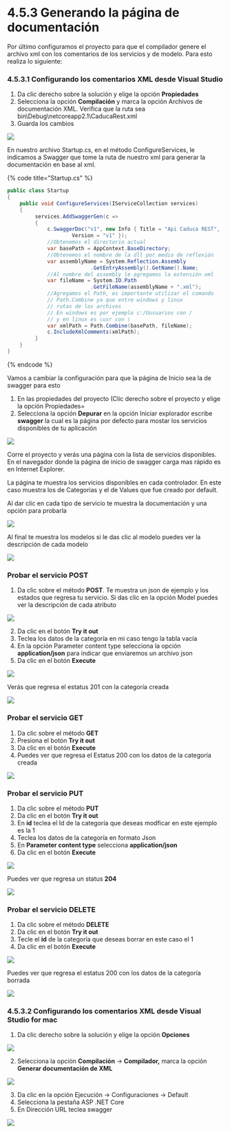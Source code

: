 # 4.5.3 Generando la página de documentación

Por último configuramos el proyecto para que el compilador genere el archivo xml con los comentarios de los servicios y de modelo. Para esto realiza lo siguiente:

### 4.5.3.1 Configurando los comentarios XML desde Visual Studio 

1. Da clic derecho sobre la solución y elige la opción **Propiedades**
2. Selecciona la opción **Compilación** y marca la opción Archivos de documentación XML. Verifica que la ruta sea bin\Debug\netcoreapp2.1\CaducaRest.xml
3. Guarda los cambios

![](../../.gitbook/assets/image%20%28371%29.png)

En nuestro archivo Startup.cs, en el método ConfigureServices, le indicamos a Swagger que tome la ruta de nuestro xml para generar la documentación en base al xml. 

{% code title="Startup.cs" %}
```csharp
public class Startup
{
    public void ConfigureServices(IServiceCollection services)
    {
         services.AddSwaggerGen(c =>
         {
             c.SwaggerDoc("v1", new Info { Title = "Api Caduca REST", 
                     Version = "v1" });
             //Obtenemos el directorio actual
             var basePath = AppContext.BaseDirectory;
             //Obtenemos el nombre de la dll por medio de reflexión
             var assemblyName = System.Reflection.Assembly
                           .GetEntryAssembly().GetName().Name;
             //Al nombre del assembly le agregamos la extensión xml
             var fileName = System.IO.Path
                           .GetFileName(assemblyName + ".xml");
             //Agregamos el Path, es importante utilizar el comando
             // Path.Combine ya que entre windows y linux 
             // rutas de los archivos
             // En windows es por ejemplo c:/Uusuarios con / 
             // y en linux es \usr con \
             var xmlPath = Path.Combine(basePath, fileName);
             c.IncludeXmlComments(xmlPath);
         }
    }
}
```
{% endcode %}

Vamos a cambiar la configuración para que la página de Inicio sea la de swagger para esto

1. En las propiedades del proyecto \(Clic derecho sobre el proyecto y elige la opción Propiedades=
2. Selecciona la opción **Depurar** en la opción Iniciar explorador escribe **swagger** la cual es la página por defecto para mostar los servicios disponibles de tu aplicación 

![](../../.gitbook/assets/image%20%28358%29.png)

Corre el proyecto y verás una página con la lista de servicios disponibles. En el navegador donde la página de inicio de swagger carga mas rápido es en Internet Explorer.

La página te muestra los servicios disponibles en cada controlador. En este caso muestra los de Categorias y el de Values que fue creado por default.

Al dar clic en cada tipo de servicio te muestra la documentación y una opción para probarla

![](../../.gitbook/assets/image%20%28327%29.png)

Al final te muestra los modelos si le das clic al modelo puedes ver la descripción de cada modelo

![](../../.gitbook/assets/image%20%28270%29.png)

### Probar el servicio POST

1. Da clic sobre el método **POST**. Te muestra un json de ejemplo y los estados que regresa tu servicio. Si das clic en la opción Model puedes ver la descripción de cada atributo

![](../../.gitbook/assets/image%20%28229%29.png)

2. Da clic en el botón **Try it out**  
3. Teclea los datos de la categoría en mi caso tengo la tabla vacía  
4. En la opción Parameter content type selecciona la opción **application/json** para indicar que enviaremos un archivo json  
5. Da clic en el botón **Execute**

![](../../.gitbook/assets/image%20%28187%29.png)

 Verás que regresa el estatus 201 con la categoría creada

![](../../.gitbook/assets/image%20%28157%29.png)

### Probar el servicio GET

1. Da clic sobre el método **GET** 
2. Presiona el botón **Try it out**
3. Da clic en el botón **Execute**
4. Puedes ver que regresa el Estatus 200 con los datos de la categoría creada

![](../../.gitbook/assets/image%20%2830%29.png)

### Probar el servicio PUT

1. Da clic sobre el método **PUT**
2. Da clic en el botón **Try it out**
3. En **id** teclea el Id de la categoría que deseas modficar en este ejemplo es la 1
4. Teclea los datos de la categoría en formato Json
5. En **Parameter content type** selecciona **application/json**
6. Da clic en el botón **Execute**

![](../../.gitbook/assets/image%20%28120%29.png)

Puedes ver que regresa un status **204**

![](../../.gitbook/assets/image%20%28209%29.png)

### **Probar el servicio DELETE**

1. Da clic sobre el método **DELETE**
2. Da clic en el botón **Try it out**
3. Tecle el **id** de la categoría que deseas borrar en este caso el 1
4. Da clic en el botón **Execute**

![](../../.gitbook/assets/image%20%28173%29.png)

Puedes ver que regresa el estatus 200 con los datos de la categoría borrada

![](../../.gitbook/assets/image%20%28271%29.png)

### 4.5.3.2 Configurando los comentarios XML desde Visual Studio for mac

1. Da clic derecho sobre la solución y elige la opción **Opciones**

![](../../.gitbook/assets/image%20%28147%29.png)

2. Selecciona la opciòn **Compilación** -&gt; **Compilador,** marca la opción **Generar documentación de XML** 

![](../../.gitbook/assets/image%20%28201%29.png)

3. Da clic en la opción Ejecución -&gt; Configuraciones -&gt; Default  
4. Selecciona la pestaña ASP .NET Core  
5. En Dirección URL teclea swagger

![](../../.gitbook/assets/image%20%28160%29.png)

